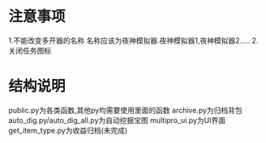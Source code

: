 # 注意事项
1.不能改变多开器的名称 名称应该为夜神模拟器.夜神模拟器1,夜神模拟器2.....
2.关闭任务图标

# 结构说明
public.py为各类函数,其他py均需要使用里面的函数
archive.py为归档背包
auto_dig.py/auto_dig_all.py为自动挖掘宝图
multipro_ui.py为UI界面
get_item_type.py为收益归档(未完成)
